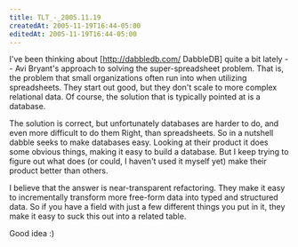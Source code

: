 ```yaml
---
title: TLT_-_2005.11.19
createdAt: 2005-11-19T16:44-05:00
editedAt: 2005-11-19T16:44-05:00
---
```


I've been thinking about [http://dabbledb.com/ DabbleDB] quite a bit lately -- Avi Bryant's approach to solving the super-spreadsheet problem. That is, the problem that small organizations often run into when utilizing spreadsheets. They start out good, but they don't scale to more complex relational data. Of course, the solution that is typically pointed at is a database.

The solution is correct, but unfortunately databases are harder to do, and even more difficult to do them Right, than spreadsheets. So in a nutshell dabble seeks to make databases easy. Looking at their product it does some obvious things, making it easy to build a database. But I keep trying to figure out what does (or could, I haven't used it myself yet) make their product better than others.

I believe that the answer is near-transparent refactoring. They make it easy to incrementally transform more free-form data into typed and structured data. So if you have a field with just a few different things you put in it, they make it easy to suck this out into a related table.

Good idea :)


